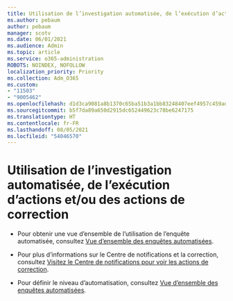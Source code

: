 ```yaml
---
title: Utilisation de l’investigation automatisée, de l’exécution d’actions et/ou des actions de correction
ms.author: pebaum
author: pebaum
manager: scotv
ms.date: 06/01/2021
ms.audience: Admin
ms.topic: article
ms.service: o365-administration
ROBOTS: NOINDEX, NOFOLLOW
localization_priority: Priority
ms.collection: Adm_O365
ms.custom:
- "11503"
- "9005462"
ms.openlocfilehash: d1d3ca9081a8b1370c65ba51b3a1bb83248407eef4957c459adf836e4573a0af
ms.sourcegitcommit: b5f7da89a650d2915dc652449623c78be6247175
ms.translationtype: HT
ms.contentlocale: fr-FR
ms.lasthandoff: 08/05/2021
ms.locfileid: "54046570"
---
```

# <a name="using-automated-investigation-executing-actions-andor-remediation-actions"></a>Utilisation de l’investigation automatisée, de l’exécution d’actions et/ou des actions de correction

- Pour obtenir une vue d’ensemble de l’utilisation de l’enquête automatisée, consultez [Vue d’ensemble des enquêtes automatisées](/microsoft-365/security/defender-endpoint/automated-investigations).

- Pour plus d’informations sur le Centre de notifications et la correction, consultez [Visitez le Centre de notifications pour voir les actions de correction](/security/defender-endpoint/auto-investigation-action-center).

- Pour définir le niveau d’automatisation, consultez [Vue d’ensemble des enquêtes automatisées](/microsoft-365/security/defender-endpoint/automated-investigations).